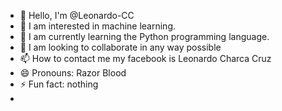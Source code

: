- 👋 Hello, I'm @Leonardo-CC
- 👀 I am interested in machine learning.
- 🌱 I am currently learning the Python programming language.
- 💞️ I am looking to collaborate in any way possible
- 📫 How to contact me my facebook is Leonardo Charca Cruz
- 😄 Pronouns: Razor Blood
- ⚡ Fun fact: nothing
- 
<!---
Leonardo-CC/Leonardo-CC is a ✨ special ✨ repository because its `README.md` (this file) appears on your GitHub profile.
You can click the Preview link to take a look at your changes.
--->
